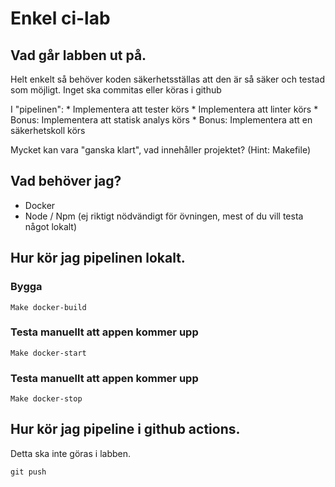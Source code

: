 # Enkel ci-lab

## Vad går labben ut på.

Helt enkelt så behöver koden säkerhetsställas att den är så säker och testad som möjligt.
Inget ska commitas eller köras i github

I "pipelinen":
    * Implementera att tester körs 
    * Implementera att linter körs
    * Bonus: Implementera att statisk analys körs 
    * Bonus: Implementera att en säkerhetskoll körs

Mycket kan vara "ganska klart", vad innehåller projektet? (Hint: Makefile)

## Vad behöver jag?

* Docker
* Node / Npm (ej riktigt nödvändigt för övningen, mest of du vill testa något lokalt)

## Hur kör jag pipelinen lokalt.

### Bygga 

```Make docker-build```

### Testa manuellt att appen kommer upp

```Make docker-start```

### Testa manuellt att appen kommer upp

```Make docker-stop```

## Hur kör jag pipeline i github actions.

Detta ska inte göras i labben.

```git push```

